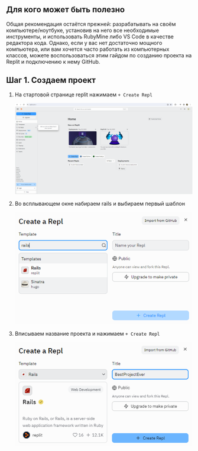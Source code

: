 ## Для кого может быть полезно

Общая рекомендация остаётся прежней: разрабатывать на своём компьютере/ноутбуке, установив на него все необходимые инструменты, и использовать RubyMine либо VS Code в качестве редактора кода. Однако, если у вас нет достаточно мощного компьютера, или вам хочется часто работать из компьютерных классов, можете воспользоваться этим гайдом по созданию проекта на Replit и подключению к нему GitHub.

## Шаг 1. Создаем проект

1. На стартовой странице replit нажимаем `+ Create Repl`

   ![Pasted image 20231110154502.png](../Images/replit/1.png)

2. Во всплывающем окне набираем rails и выбираем первый шаблон

   ![Pasted image 20231110154618.png](../Images/replit/2.png)

3. Вписываем название проекта и нажимаем `+ Create Repl`
   
   ![Pasted image 20231110154735.png](../Images/replit/3.png)
